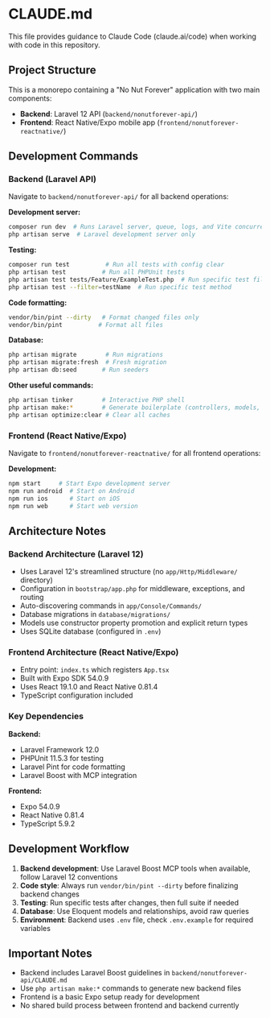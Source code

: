 # CLAUDE.md

This file provides guidance to Claude Code (claude.ai/code) when working with code in this repository.

## Project Structure

This is a monorepo containing a "No Nut Forever" application with two main components:

- **Backend**: Laravel 12 API (`backend/nonutforever-api/`)
- **Frontend**: React Native/Expo mobile app (`frontend/nonutforever-reactnative/`)

## Development Commands

### Backend (Laravel API)
Navigate to `backend/nonutforever-api/` for all backend operations:

**Development server:**
```bash
composer run dev  # Runs Laravel server, queue, logs, and Vite concurrently
php artisan serve  # Laravel development server only
```

**Testing:**
```bash
composer run test          # Run all tests with config clear
php artisan test          # Run all PHPUnit tests
php artisan test tests/Feature/ExampleTest.php  # Run specific test file
php artisan test --filter=testName  # Run specific test method
```

**Code formatting:**
```bash
vendor/bin/pint --dirty   # Format changed files only
vendor/bin/pint          # Format all files
```

**Database:**
```bash
php artisan migrate        # Run migrations
php artisan migrate:fresh  # Fresh migration
php artisan db:seed       # Run seeders
```

**Other useful commands:**
```bash
php artisan tinker        # Interactive PHP shell
php artisan make:*        # Generate boilerplate (controllers, models, etc.)
php artisan optimize:clear # Clear all caches
```

### Frontend (React Native/Expo)
Navigate to `frontend/nonutforever-reactnative/` for all frontend operations:

**Development:**
```bash
npm start     # Start Expo development server
npm run android  # Start on Android
npm run ios      # Start on iOS
npm run web      # Start web version
```

## Architecture Notes

### Backend Architecture (Laravel 12)
- Uses Laravel 12's streamlined structure (no `app/Http/Middleware/` directory)
- Configuration in `bootstrap/app.php` for middleware, exceptions, and routing
- Auto-discovering commands in `app/Console/Commands/`
- Database migrations in `database/migrations/`
- Models use constructor property promotion and explicit return types
- Uses SQLite database (configured in `.env`)

### Frontend Architecture (React Native/Expo)
- Entry point: `index.ts` which registers `App.tsx`
- Built with Expo SDK 54.0.9
- Uses React 19.1.0 and React Native 0.81.4
- TypeScript configuration included

### Key Dependencies
**Backend:**
- Laravel Framework 12.0
- PHPUnit 11.5.3 for testing
- Laravel Pint for code formatting
- Laravel Boost with MCP integration

**Frontend:**
- Expo 54.0.9
- React Native 0.81.4
- TypeScript 5.9.2

## Development Workflow

1. **Backend development**: Use Laravel Boost MCP tools when available, follow Laravel 12 conventions
2. **Code style**: Always run `vendor/bin/pint --dirty` before finalizing backend changes
3. **Testing**: Run specific tests after changes, then full suite if needed
4. **Database**: Use Eloquent models and relationships, avoid raw queries
5. **Environment**: Backend uses `.env` file, check `.env.example` for required variables

## Important Notes

- Backend includes Laravel Boost guidelines in `backend/nonutforever-api/CLAUDE.md`
- Use `php artisan make:*` commands to generate new backend files
- Frontend is a basic Expo setup ready for development
- No shared build process between frontend and backend currently